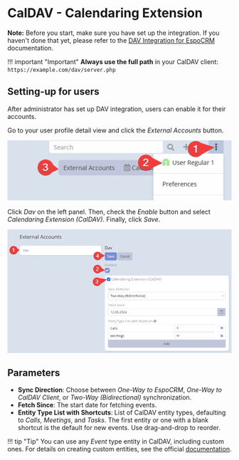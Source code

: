 # CalDAV - Calendaring Extension

**Note:** Before you start, make sure you have set up the integration. If you haven't done that yet, please refer to the [DAV Integration for EspoCRM](index.md) documentation.

!!! important "Important"
    **Always use the full path** in your CalDAV client: `https://example.com/dav/server.php`

## Setting-up for users

After administrator has set up DAV integration, users can enable it for their accounts.

Go to your user profile detail view and click the *External Accounts* button.

![External Accounts Button](../../images/external-accounts-button.png)

Click *Dav* on the left panel. Then, check the *Enable* button and select *Calendaring Extension (CalDAV)*. Finally, click *Save*.

![External Accounts CalDAV](../../images/dav/external-accounts-caldav.png)

## Parameters

- **Sync Direction**: Choose between *One-Way to EspoCRM*, *One-Way to CalDAV Client*, or *Two-Way (Bidirectional)* synchronization.
- **Fetch Since**: The start date for fetching events.
- **Entity Type List with Shortcuts**: List of CalDAV entity types, defaulting to *Calls*, *Meetings*, and *Tasks*. The first entity or one with a blank shortcut is the default for new events. Use drag-and-drop to reorder.

!!! tip "Tip"
    You can use any *Event* type entity in CalDAV, including custom ones. For details on creating custom entities, see the official [documentation](https://docs.espocrm.com/administration/entity-manager/#creating-new-entity-type).
